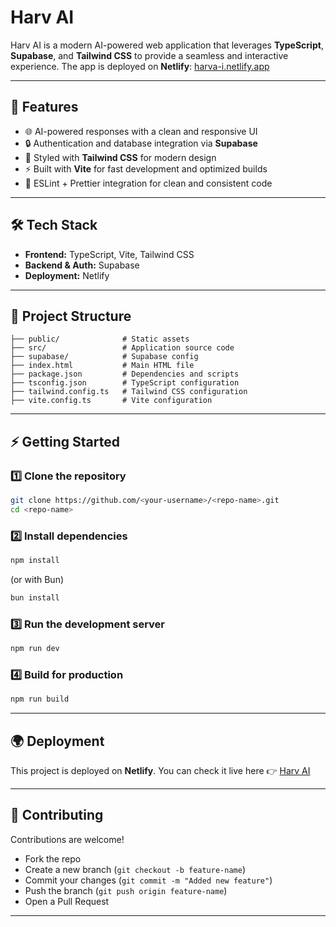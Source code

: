 # Harv AI 

Harv AI is a modern AI-powered web application that leverages **TypeScript**, **Supabase**, and **Tailwind CSS** to provide a seamless and interactive experience.
The app is deployed on **Netlify**: [harva-i.netlify.app](https://harva-i.netlify.app/)

---

## 🚀 Features

* 🌐 AI-powered responses with a clean and responsive UI
* 🔒 Authentication and database integration via **Supabase**
* 🎨 Styled with **Tailwind CSS** for modern design
* ⚡ Built with **Vite** for fast development and optimized builds
* 📜 ESLint + Prettier integration for clean and consistent code

---

## 🛠️ Tech Stack

* **Frontend:** TypeScript, Vite, Tailwind CSS
* **Backend & Auth:** Supabase
* **Deployment:** Netlify

---

## 📂 Project Structure

```
├── public/              # Static assets
├── src/                 # Application source code
├── supabase/            # Supabase config
├── index.html           # Main HTML file
├── package.json         # Dependencies and scripts
├── tsconfig.json        # TypeScript configuration
├── tailwind.config.ts   # Tailwind CSS configuration
├── vite.config.ts       # Vite configuration
```

---

## ⚡ Getting Started

### 1️⃣ Clone the repository

```bash
git clone https://github.com/<your-username>/<repo-name>.git
cd <repo-name>
```

### 2️⃣ Install dependencies

```bash
npm install
```

(or with Bun)

```bash
bun install
```

### 3️⃣ Run the development server

```bash
npm run dev
```

### 4️⃣ Build for production

```bash
npm run build
```

---

## 🌍 Deployment

This project is deployed on **Netlify**.
You can check it live here 👉 [Harv AI](https://harva-i.netlify.app/)


---

## 🤝 Contributing

Contributions are welcome!

* Fork the repo
* Create a new branch (`git checkout -b feature-name`)
* Commit your changes (`git commit -m "Added new feature"`)
* Push the branch (`git push origin feature-name`)
* Open a Pull Request


---

